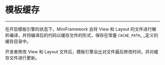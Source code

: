 # 模板缓存

---

在开启模板引擎的状态下，MiniFramework 会将 View 和 Layout 的文件进行解析编译，并将编译后的代码以缓存文件的形式，保存在常量 `CACHE_PATH`_ _定义的缓存目录中。

开发者修改 View 和 Layout 文件后，模板引擎会比对文件最后修改时间，并对缓存文件进行更新。

